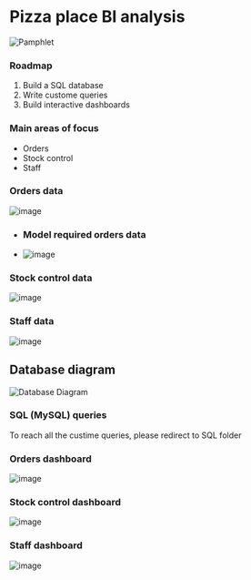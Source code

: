 # Pizza place BI analysis

![Pamphlet](https://github.com/NickJussefi/Pizza-place-BI-Analysis/assets/153446326/16bc4545-b202-4661-9dbb-ead2000d4ce6)

### Roadmap
1. Build a SQL database
2. Write custome queries
3. Build interactive dashboards

### Main areas of focus
- Orders
- Stock control
- Staff

### Orders data
![image](https://github.com/NickJussefi/Pizza-place-BI-Analysis/assets/153446326/ebaf1003-7098-488d-91d5-b383e059d702)

- ### Model required orders data
- ![image](https://github.com/NickJussefi/Pizza-place-BI-Analysis/assets/153446326/1e5f5e1c-97e1-4c3a-9dc6-d32e6b066596)

### Stock control data
![image](https://github.com/NickJussefi/Pizza-place-BI-Analysis/assets/153446326/9dd5bf8c-808d-4c19-bc2b-b37f79cde8ef)

### Staff data
![image](https://github.com/NickJussefi/Pizza-place-BI-Analysis/assets/153446326/1252620f-b991-4573-b473-3daf75b37164)

## Database diagram
![Database Diagram](https://github.com/NickJussefi/Pizza-place-BI-Analysis/assets/153446326/6895debc-c03f-4488-9863-3d21bab64b07)

### SQL (MySQL) queries
To reach all the custime queries, please redirect to SQL folder

### Orders dashboard
![image](https://github.com/NickJussefi/Pizza-place-BI-Analysis/assets/153446326/9b4b783a-4fb6-4055-a2d5-d176ab55ad75)

### Stock control dashboard
![image](https://github.com/NickJussefi/Pizza-place-BI-Analysis/assets/153446326/fe49ecaa-7d1e-4e8d-a64f-c77ccc82cad0)

### Staff dashboard
![image](https://github.com/NickJussefi/Pizza-place-BI-Analysis/assets/153446326/d3b7d65b-e586-4d95-a5b1-4c07b937d3da)
